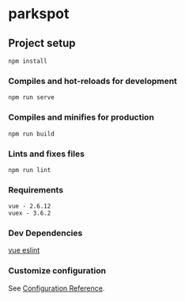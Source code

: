 # parkspot

## Project setup
```
npm install
```

### Compiles and hot-reloads for development

```
npm run serve
```

### Compiles and minifies for production
```
npm run build
```

### Lints and fixes files
```
npm run lint
```

### Requirements
```
vue - 2.6.12
vuex - 3.6.2
```
### Dev Dependencies
[vue eslint](https://eslint.vuejs.org/user-guide/#installation)

### Customize configuration
See [Configuration Reference](https://cli.vuejs.org/config/).


